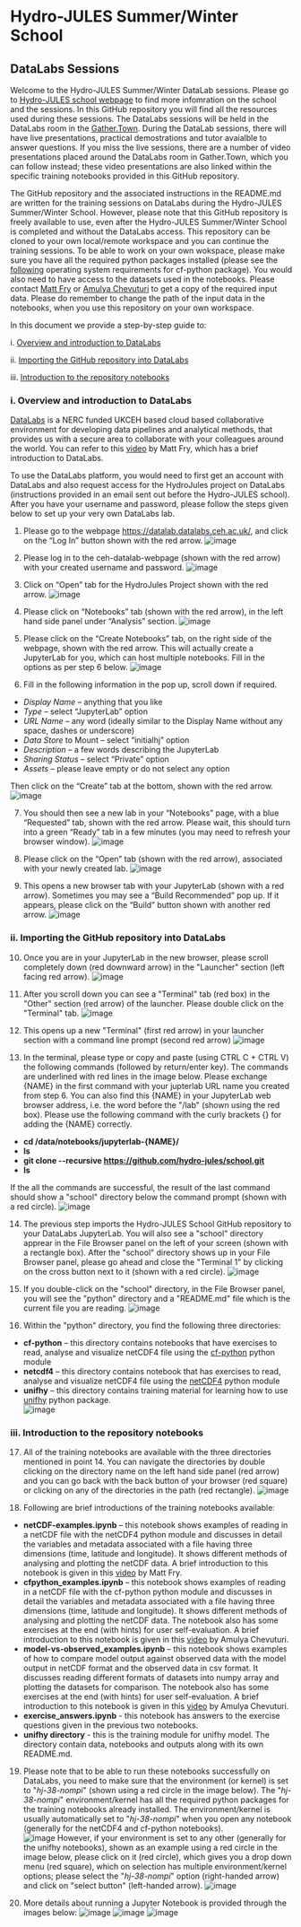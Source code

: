 # Hydro-JULES Summer/Winter School
## DataLabs Sessions

Welcome to the Hydro-JULES Summer/Winter DataLab sessions. Please go to [Hydro-JULES school webpage](https://hydro-jules.org/hydro-jules-school) to find more infomration on the school and the sessions. In this GitHub repository you will find all the resources used during these sessions. The DataLabs sessions will be held in the DataLabs room in the [Gather.Town](https://gather.town/). During the DataLab sessions, there will have live presentations, practical demostrations and tutor avaialble to answer questions. If you miss the live sessions, there are a number of video presentations placed around the DataLabs room in Gather.Town, which you can follow instead; these video presentations are also linked within the specific training notebooks provided in this GitHub repository.

The GitHub repository and the associated instructions in the README.md are written for the training sessions on DataLabs during the Hydro-JULES Summer/Winter School. However, please note that this GitHub repository is freely available to use, even after the Hydro-JULES Summer/Winter School is completed and without the DataLabs access. This repository can be cloned to your own local/remote workspace and you can continue the training sessions. To be able to work on your own wokspace, please make sure you have all the required python packages installed (please see the [following](https://ncas-cms.github.io/cf-python/installation.html#operating-systems) operating system requirements for cf-python package). You would also need to have access to the datasets used in the notebooks. Please contact [Matt Fry](mailto:mfry@ceh.ac.uk) or [Amulya Chevuturi](mailto:amuche@ceh.ac.uk) to get a copy of the required input data. Please do remember to change the path of the input data in the notebooks, when you use this repository on your own workspace.  

In this document we provide a step-by-step guide to:

i. [Overview and introduction to DataLabs](#overview_datalabs)

ii. [Importing the GitHub repository into DataLabs](#importing_repository)

iii. [Introduction to the repository notebooks](#introduction_notebooks)

<a id="overview_datalabs"></a>
### i. Overview and introduction to DataLabs
[DataLabs](https://datalab-docs.datalabs.ceh.ac.uk/index.html) is a NERC funded UKCEH based cloud based collaborative environment for developing data pipelines and analytical methods, that provides us with a secure area to collaborate with your colleagues around the world. You can refer to this [video](https://www.youtube.com/watch?v=n68X8J4gj6Q) by Matt Fry, which has a brief introduction to DataLabs.

To use the DataLabs platform, you would need to first get an account with DataLabs and also request access for the HydroJules project on DataLabs (instructions provided in an email sent out before the Hydro-JULES school). After you have your username and password, please follow the steps given below to set up your very own DataLabs lab. 

1. Please go to the webpage https://datalab.datalabs.ceh.ac.uk/, and click on the “Log In” button shown with the red arrow.
![image](https://user-images.githubusercontent.com/41617337/171423203-7822c5ff-629f-48e8-99ea-2fc41f43de34.png)

2. Please log in to the ceh-datalab-webpage (shown with the red arrow) with your created username and password. 
![image](https://user-images.githubusercontent.com/41617337/171423345-e9a5f243-8794-42ed-8ab2-779ce26203fd.png)

3. Click on “Open” tab for the HydroJules Project shown with the red arrow.
![image](https://user-images.githubusercontent.com/41617337/171425909-f4f1dceb-4011-4637-b4a6-727e0241934f.png)

4.	Please click on “Notebooks” tab (shown with the red arrow), in the left hand side panel under “Analysis” section.
![image](https://user-images.githubusercontent.com/41617337/171426012-f1dfef7b-d77b-419f-89e0-61b5bf14f180.png)

5. Please click on the “Create Notebooks” tab, on the right side of the webpage, shown with the red arrow. This will actually create a JupyterLab for you, which can host multiple notebooks. Fill in the options as per step 6 below.
![image](https://user-images.githubusercontent.com/41617337/171426195-6d032164-9c57-4eb5-b043-5e05f20dcaf0.png)

6. Fill in the following information in the pop up, scroll down if required. 
  * *Display Name* – anything that you like
  * *Type* – select “JupyterLab” option
  * *URL Name* – any word (ideally similar to the Display Name without any space, dashes or underscore)
  * *Data Store* to Mount – select “initialhj” option
  * *Description* – a few words describing the JupyterLab
  * *Sharing Status* – select “Private” option
  * *Assets* – please leave empty or do not select any option

   Then click on the “Create” tab at the bottom, shown with the red arrow. 
![image](https://user-images.githubusercontent.com/41617337/171426272-0db9bfb9-a567-4375-b746-29d992f9581c.png)
    
7. You should then see a new lab in your “Notebooks” page, with a blue “Requested” tab, shown with the red arrow. Please wait, this should turn into a green “Ready” tab in a few minutes (you may need to refresh your browser window).
![image](https://user-images.githubusercontent.com/41617337/171426411-7fee9428-57bb-4a28-a6b7-b860b487080e.png)

8. Please click on the “Open” tab (shown with the red arrow), associated with your newly created lab. 
![image](https://user-images.githubusercontent.com/41617337/171426514-f3339f82-3846-4ad3-b8f3-fbaf6ccb8e3c.png)

9. This opens a new browser tab with your JupyterLab (shown with a red arrow). Sometimes you may see a “Build Recommended” pop up. If it appears, please click on the “Build” button shown with another red arrow. 
![image](https://user-images.githubusercontent.com/41617337/171426657-8956dc63-3631-4686-83e7-13b28aa8e0f3.png)

<a id="importing_repository"></a>
### ii. Importing the GitHub repository into DataLabs

10. Once you are in your JupyterLab in the new browser, please scroll completely down (red downward arrow) in the "Launcher" section (left facing red arrow).
![image](https://user-images.githubusercontent.com/41617337/175516809-f444be36-e2e2-443c-8b54-5e29d4393270.png)

11. After you scroll down you can see a "Terminal" tab (red box) in the "Other" section (red arrow) of the launcher. Please double click on the "Terminal" tab.
![image](https://user-images.githubusercontent.com/41617337/175516964-c99b9a3d-3848-429a-9e76-9eae99355c4b.png)

12. This opens up a new "Terminal" (first red arrow) in your launcher section with a command line prompt (second red arrow)
![image](https://user-images.githubusercontent.com/41617337/175517233-fc44b2a9-e255-4925-966e-9a21b4d09cb1.png)

13. In the terminal, please type or copy and paste (using CTRL C + CTRL V) the following commands (followed by return/enter key). The commands are underlined with red lines in the image below. Please exchange {NAME} in the first command with your jupterlab URL name you created from step 6. You can also find this {NAME} in your JupyterLab web browser address, i.e. the word before the "/lab" (shown using the red box). Please use the following command with the curly brackets {} for adding the {NAME} correctly.
  * **cd /data/notebooks/jupyterlab-{NAME}/**
  * **ls**
  * **git clone --recursive https://github.com/hydro-jules/school.git**
  * **ls**

If the all the commands are successful, the result of the last command should show a "school" directory below the command prompt (shown with a red circle).
![image](https://user-images.githubusercontent.com/41617337/175517437-28e5f87a-7ec3-4fc4-9f36-8f63ffbb1009.png)

14. The previous step imports the Hydro-JULES School GitHub repository to your DataLabs JupyterLab. You will also see a "school" directory apprear in the File Browser panel on the left of your screen (shown with a rectangle box). After the "school" directory shows up in your File Browser panel, please go ahead and close the "Terminal 1" by clicking on the cross button next to it (shown with a red circle). 
![image](https://user-images.githubusercontent.com/41617337/175517581-4d2c39ba-eeb3-4216-9d9f-65b84f1ee3da.png)

15. If you double-click on the "school" directory, in the File Browser panel, you will see the "python" directory and a "README.md" file which is the current file you are reading. 
![image](https://user-images.githubusercontent.com/41617337/172142823-38926187-eb87-4df6-b805-4eaf2dab7ecd.png)

16. Within the "python" directory, you find the following three directories:
  * **cf-python** – this directory contains notebooks that have exercises to read, analyse and visualize netCDF4 file using the [cf-python](https://ncas-cms.github.io/cf-python/) python module
  * **netcdf4** – this directory contains notebook that has exercises to read, analyse and visualize netCDF4 file using the [netCDF4](https://unidata.github.io/netcdf4-python/) python module
  * **unifhy** – this directory contains training material for learning how to use [unifhy](https://unifhy-org.github.io/unifhy/) python package.  
![image](https://user-images.githubusercontent.com/41617337/172142939-9b5fa103-1262-4bb4-bf5e-6883843bf061.png)

<a id="introduction_notebooks"></a>
### iii. Introduction to the repository notebooks

17. All of the training notebooks are available with the three directories mentioned in point 14. You can navigate the directories by double clicking on the directory name on the left hand side panel (red arrow) and you can go back with the back button of your browser (red square) or clicking on any of the directories in the path (red rectangle). 
![image](https://user-images.githubusercontent.com/41617337/172347607-b380d7e5-4305-44e0-b7fd-6febdf16f7e3.png)

18. Following are brief introductions of the training notebooks available:
  * **netCDF-examples.ipynb** – this notebook shows examples of reading in a netCDF file with the netCDF4 python module and discusses in detail the variables and metadata associated with a file having three dimensions (time, latitude and longitude). It shows different methods of analysing and plotting the netCDF data. A brief introduction to this notebook is given in this [video](https://youtu.be/PktTVnQcQy4) by Matt Fry. 
  * **cfpython_examples.ipynb** – this notebook shows examples of reading in a netCDF file with the cf-python python module and discusses in detail the variables and metadata associated with a file having three dimensions (time, latitude and longitude). It shows different methods of analysing and plotting the netCDF data. The notebook also has some exercises at the end (with hints) for user self-evaluation. A brief introduction to this notebook is given in this [video](https://youtu.be/dGif03kApJE) by Amulya Chevuturi.
  * **model-vs-observed_examples.ipynb** – this notebook shows examples of how to compare model output against observed data with the model output in netCDF format and the observed data in csv format. It discusses reading different formats of datasets into numpy array and plotting the datasets for comparison. The notebook also has some exercises at the end (with hints) for user self-evaluation. A brief introduction to this notebook is given in this [video](https://youtu.be/kqez7RtCKdk) by Amulya Chevuturi.
  * **exercise_answers.ipynb** - this notebook has answers to the exercise questions given in the previous two notebooks.
  * **unifhy directory** - this is the training module for unifhy model. The directory contain data, notebooks and outputs along with its own README.md.

19. Please note that to be able to run these notebooks successfully on DataLabs, you need to make sure that the environment (or kernel) is set to "*hj-38-nompi*" (shown using a red circle in the image below). The "*hj-38-nompi*" environment/kernel has all the required python packages for the training notebooks already installed. The environment/kernel is usually automatically set to "*hj-38-nompi*" when you open any notebook (generally for the netCDF4 and cf-python notebooks).  
![image](https://user-images.githubusercontent.com/41617337/179184129-ed5519b5-2bd1-48a5-ab40-9e029322ca97.png)
However, if your environment is set to any other (generally for the unifhy notebooks), shown as an example using a red circle in the image below, please click on it (red circle), which gives you a drop down menu (red square), which on selection has multiple environment/kernel options; please select the "*hj-38-nompi*" option (right-handed arrow) and click on "select button" (left-handed arrow).
![image](https://user-images.githubusercontent.com/41617337/179184288-df56922e-ae4a-43e7-ae19-3b3e5f86cb7f.png)

20. More details about running a Jupyter Notebook is provided through the images below: 
![image](https://user-images.githubusercontent.com/41617337/172341097-105faf92-0db0-44fe-ba97-b4c58149b0d5.png)
![image](https://user-images.githubusercontent.com/41617337/172341255-8c41f3d4-ff8d-415f-8006-74e432fe3f0d.png)
![image](https://user-images.githubusercontent.com/41617337/172341422-35863117-60b0-41ae-9829-8b8ef6a74453.png)

